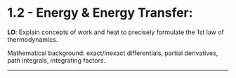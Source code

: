 # 1.2 - Energy & Energy Transfer:
**LO**: Explain concepts of work and heat to precisely formulate the 1st law of thermodynamics. 

Mathematical background: exact/inexact differentials, partial derivatives, path integrals, integrating factors. 
***

